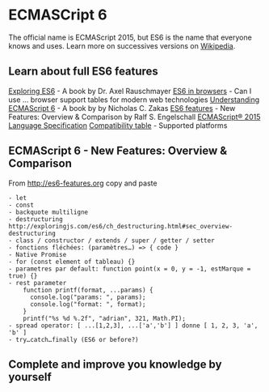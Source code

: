 # ECMASCript 6

The official name is ECMAScript 2015, but ES6 is the name that everyone knows and uses.
Learn more on successives versions on [Wikipedia](https://en.wikipedia.org/wiki/ECMAScript).

## Learn about full ES6 features

[Exploring ES6](http://exploringjs.com/es6.html) - A book by Dr. Axel Rauschmayer
[ES6 in browsers](https://caniuse.com/#feat=es6) - Can I use ... browser support tables for modern web technologies 
[Understanding ECMAScript 6](https://leanpub.com/understandinges6/read/) - A book by by Nicholas C. Zakas
[ES6 features](http://es6-features.org) - New Features: Overview & Comparison by Ralf S. Engelschall
[ECMAScript® 2015 Language Specification](https://www.ecma-international.org/ecma-262/6.0/)
[Compatibility table](http://kangax.github.io/compat-table/es6/) - Supported platforms

## ECMAScript 6 - New Features: Overview & Comparison


From http://es6-features.org copy and paste

	- let
	- const
	- backquote multiligne
	- destructuring http://exploringjs.com/es6/ch_destructuring.html#sec_overview-destructuring
	- class / constructor / extends / super / getter / setter
	- fonctions fléchées: (paramètres…) => { code }
	- Native Promise
	- for (const element of tableau) {}
	- parametres par default: function point(x = 0, y = -1, estMarque = true) {}
	- rest parameter
		function printf(format, ...params) {
		  console.log("params: ", params);
		  console.log("format: ", format);
		}
		printf("%s %d %.2f", "adrian", 321, Math.PI);
	- spread operator: [ ...[1,2,3], ...['a','b'] ] donne [ 1, 2, 3, 'a', 'b' ]
	- try…catch…finally (ES6 or before?)

## Complete and improve you knowledge by yourself


